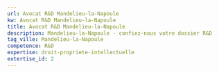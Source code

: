 ```yaml
---
url: Avocat R&D Mandelieu-la-Napoule
kw: Avocat R&D Mandelieu-la-Napoule
title: Avocat R&D Mandelieu-la-Napoule
description: Mandelieu-la-Napoule - confiez-nous votre dossier R&D
tag_ville: Mandelieu-la-Napoule
competence: R&D
expertise: droit-propriete-intellectuelle
extertise_id: 2
---
```

